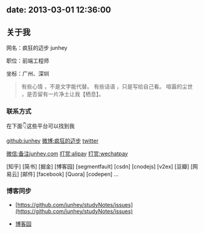 			
date: 2013-03-01 12:36:00
---

## 关于我

网名：疯狂的迈步 junhey

职位：前端工程师

坐标：广州、深圳

>有些心情 ，不是文字能代替。
有些话语 ，只是写给自己看。
喧嚣的尘世 ，是否留有一片净土让我【栖息】。

### 联系方式

在下面👇这些平台可以找到我

[github:junhey](https://github.com/junhey)
[微博:疯狂的迈步](http://weibo.com/juncoding/)
[twitter](https://twitter.com/junheing)

[微信:备注junhey.com](https://raw.githubusercontent.com/junhey/studyNotes/master/images/wechatId.jpg)
[打赏:alipay](https://raw.githubusercontent.com/junhey/studyNotes/master/images/pay/alipay_qrcode.jpeg)
[打赏:wechatpay](https://raw.githubusercontent.com/junhey/studyNotes/master/images/pay/wechatpay_qrcode.jpeg)

[知乎]
[简书]
[掘金]
[博客园]
[segmentfault]
[csdn]
[cnodejs]
[v2ex]
[豆瓣]
[网易云]
[邮件]
[facebook]
[Quora]
[codepen]
...

### 博客同步

- [https://github.com/junhey/studyNotes/issues](https://github.com/junhey/studyNotes/issues)

- [博客园](https://www.cnblogs.com/junhey)
